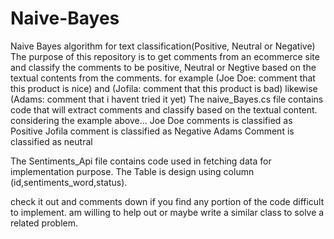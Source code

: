 # Naive-Bayes
Naive Bayes algorithm for text classification(Positive, Neutral or Negative)
The purpose of this repository is to get comments from an ecommerce site and classify the comments to be positive, Neutral or Negtive based on the textual contents from the comments. for example 
(Joe Doe: comment that this product is nice) and 
(Jofila: comment that this product is bad) likewise
(Adams: comment that i havent tried it yet)
The naive_Bayes.cs file contains code that will extract comments and classify based on the textual content.
considering the example above...
Joe Doe comments is classified as Positive
Jofila comment is classified as Negative
Adams Comment is classified as neutral

The Sentiments_Api file contains code used in fetching data for implementation purpose.
The Table is design using column (id,sentiments_word,status).

check it out and comments down if you find any portion of the code difficult to implement.
am willing to help out or maybe write a similar class to solve a related problem.
